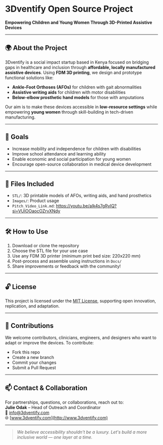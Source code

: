 # 3Dventify Open Source Project

**Empowering Children and Young Women Through 3D-Printed Assistive Devices**

---

## 🌍 About the Project

3Dventify is a social impact startup based in Kenya focused on bridging gaps in healthcare and inclusion through **affordable, locally manufactured assistive devices**. Using **FDM 3D printing**, we design and prototype functional solutions like:

- **Ankle-Foot Orthoses (AFOs)** for children with gait abnormalities  
- **Assistive writing aids** for children with motor disabilities  
- **Below-elbow prosthetic hand models** for those with amputations  

Our aim is to make these devices accessible in **low-resource settings** while empowering **young women** through skill-building in tech-driven manufacturing.

---

## 🚀 Goals

- Increase mobility and independence for children with disabilities  
- Improve school attendance and learning ability  
- Enable economic and social participation for young women  
- Encourage open-source collaboration in medical device development

---

## 📁 Files Included

- `STL/`: 3D printable models of AFOs, writing aids, and hand prosthetics  
- `Images/`: Product usage 
- `Pitch_Video_Link.md`: https://youtu.be/aIk4s7gRyIQ?si=VUIOOaocOZrvXNdy

---

## 🛠 How to Use

1. Download or clone the repository  
2. Choose the STL file for your use case  
3. Use any FDM 3D printer (minimum print bed size: 220x220 mm)  
4. Post-process and assemble using instructions in `Docs/`  
5. Share improvements or feedback with the community!

---

## 🔓 License

This project is licensed under the [MIT License](LICENSE), supporting open innovation, replication, and adaptation.

---

## 🤝 Contributions

We welcome contributors, clinicians, engineers, and designers who want to adapt or improve the devices. To contribute:

- Fork this repo
- Create a new branch
- Commit your changes
- Submit a Pull Request

---

## 📫 Contact & Collaboration

For partnerships, questions, or collaborations, reach out to:  
**Julie Odak** – Head of Outreach and Coordinator  
📧 info@3dventify.com  
🌐 [www.3dventify.com](http://www.3dventify.com)

---

> *We believe accessibility shouldn't be a luxury. Let's build a more inclusive world — one layer at a time.*


